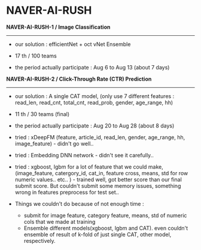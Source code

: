 # NAVER-AI-RUSH

**NAVER-AI-RUSH-1 / Image Classification**

___

- our solution : efficientNet + oct vNet Ensemble

- 17 th / 100 teams 
- the period actually participate : Aug 6 to  Aug 13 (about 7 days)





**NAVER-AI-RUSH-2 /  Click-Through Rate (CTR) Prediction**

___

- our solution : A single CAT model, (only use 7 different features : read_len, read_cnt, total_cnt, read_prob, gender, age_range, hh)

- 11 th / 30 teams (final)
- the period actually participate : Aug 20 to Aug 28 (about 8 days)
- tried : xDeepFM (feature, article_id, read_len, gender, age_range, hh, image_feature) - didn't go well..
- tried : Embedding DNN network - didn't see it carefully..
- tried : xgboost, lgbm for a lot of feature that we could make, (image_feature, catergory_id, cat_in, feature cross, means, std for row numeric values.. etc.. ) - trained well, got better score than our final submit score. But couldn't submit some memory issues, something wrong in features preprocess for test set..
- Things we couldn't do because of not enough time :
  - submit for image feature, category feature, means, std of numeric cols that we made at training
  - Ensemble different models(xgboost, lgbm and CAT).  even couldn't ensemble of result of k-fold of just single CAT, other model, respectively.

